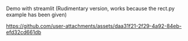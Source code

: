 Demo with streamlit (Rudimentary version, works because the rect.py example has been given)


https://github.com/user-attachments/assets/daa31f21-2f29-4a92-84eb-efd32cd661db

